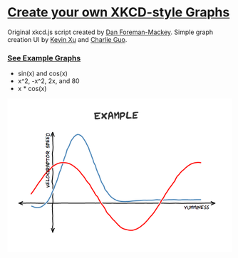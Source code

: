 [Create your own XKCD-style Graphs](http://xkcdgraphs.com/)
===============================================================

Original xkcd.js script created by [Dan Foreman-Mackey](http://dan.iel.fm/xkcd/). Simple graph creation UI by [Kevin Xu](https://github.com/imkevinxu) and [Charlie Guo](https://github.com/charlierguo).

### [See Example Graphs](http://xkcdgraphs.com/)

* sin(x) and cos(x)
* x^2, -x^2, 2x, and 80
* x * cos(x)

![Example Graphs](graph.png)
